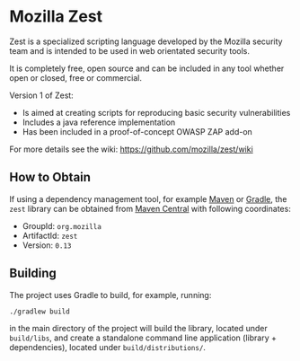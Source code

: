Mozilla Zest
============

Zest is a specialized scripting language developed by the Mozilla security team and is intended to be used in 
web orientated security tools.

It is completely free, open source and can be included in any tool whether open or closed, free or commercial.

Version 1 of Zest:
* Is aimed at creating scripts for reproducing basic security vulnerabilities
* Includes a java reference implementation
* Has been included in a proof-of-concept OWASP ZAP add-on

For more details see the wiki: https://github.com/mozilla/zest/wiki

## How to Obtain

If using a dependency management tool, for example [Maven](https://maven.apache.org/) or [Gradle](https://gradle.org/), the
`zest` library can be obtained from [Maven Central](http://search.maven.org/) with following coordinates:

 * GroupId: `org.mozilla`
 * ArtifactId: `zest`
 * Version: `0.13`

## Building

The project uses Gradle to build, for example, running:

    ./gradlew build

in the main directory of the project will build the library, located under `build/libs`, and create a standalone command line
application (library + dependencies), located under `build/distributions/`.